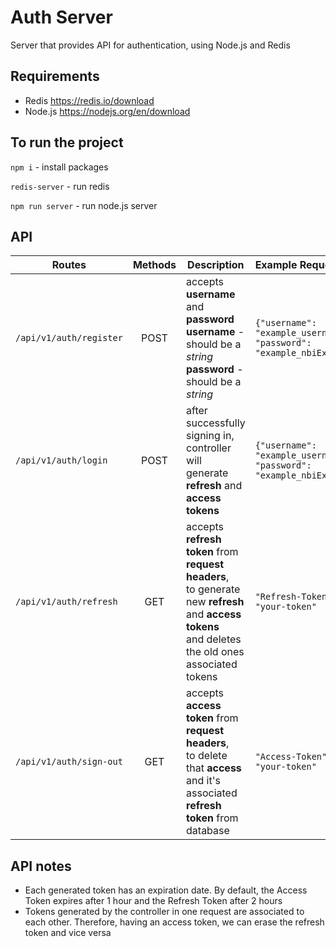 # Auth Server
Server that provides API for authentication, using Node.js and Redis

## Requirements
 * Redis https://redis.io/download
 * Node.js https://nodejs.org/en/download
 
## To run the project
`npm i` - install packages 

`redis-server` - run redis

`npm run server` - run node.js server

## API
| Routes                    |  Methods        | Description                                                                                                                                                       | Example Request 
| ------------------------- | :-------------: | ----------------------------------------------------------------------------------------------------------------------------------------------------------------- | :------------------------------------------------------------------------- |
| `/api/v1/auth/register`   | POST            | accepts **username** and **password** <br> **username** - should be a *string* <br> **password** - should be a *string*                                           |  `{"username": "example_username",` <br> `"password": "example_nbiEx8Kl"}` |
| `/api/v1/auth/login`      | POST            | after successfully signing in, controller <br> will generate **refresh** and **access tokens**                                                                    |  `{"username": "example_username",` <br> `"password": "example_nbiEx8Kl"}` |
| `/api/v1/auth/refresh`    | GET             | accepts **refresh token** from **request headers**, <br> to generate new **refresh** and **access tokens** <br> and deletes the old ones associated tokens        |  `"Refresh-Token", "your-token"`                                           |
| `/api/v1/auth/sign-out`   | GET             | accepts **access token** from **request headers**, <br> to delete that **access** and it's associated <br> **refresh token** from database                        |  `"Access-Token", "your-token"`                                            |

## API notes
* Each generated token has an expiration date. By default, the Access Token expires after 1 hour and the Refresh Token after 2 hours
* Tokens generated by the controller in one request are associated to each other. Therefore, having an access token, we can erase the refresh token and vice versa
